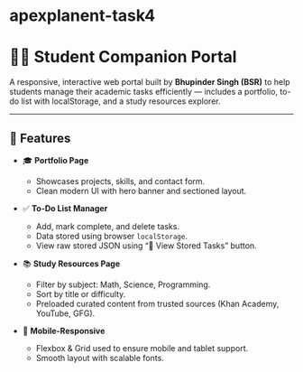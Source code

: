 # apexplanent-task4
# 🧑‍🎓 Student Companion Portal

A responsive, interactive web portal built by **Bhupinder Singh (BSR)** to help students manage their academic tasks efficiently — includes a portfolio, to-do list with localStorage, and a study resources explorer.

---

## 📌 Features

- 🎓 **Portfolio Page**
  - Showcases projects, skills, and contact form.
  - Clean modern UI with hero banner and sectioned layout.

- ✅ **To-Do List Manager**
  - Add, mark complete, and delete tasks.
  - Data stored using browser `localStorage`.
  - View raw stored JSON using “📂 View Stored Tasks” button.

- 📚 **Study Resources Page**
  - Filter by subject: Math, Science, Programming.
  - Sort by title or difficulty.
  - Preloaded curated content from trusted sources (Khan Academy, YouTube, GFG).

- 📱 **Mobile-Responsive**
  - Flexbox & Grid used to ensure mobile and tablet support.
  - Smooth layout with scalable fonts.
